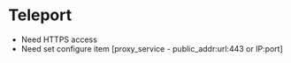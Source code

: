 # Teleport

- Need HTTPS access
- Need set configure item [proxy_service - public_addr:url:443  or IP:port]